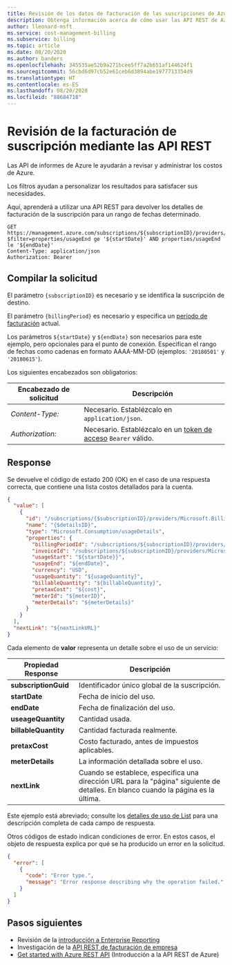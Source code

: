 ```yaml
---
title: Revisión de los datos de facturación de las suscripciones de Azure con la API REST
description: Obtenga información acerca de cómo usar las API REST de Azure para revisar los detalles de facturación de la suscripción. Puede usar filtros para facilitar la personalización de los resultados.
author: lleonard-msft
ms.service: cost-management-billing
ms.subservice: billing
ms.topic: article
ms.date: 08/20/2020
ms.author: banders
ms.openlocfilehash: 345535ae52b9a271bcee5ff7a2b651af144624f1
ms.sourcegitcommit: 56cbd6d97cb52e61ceb6d3894abe1977713354d9
ms.translationtype: HT
ms.contentlocale: es-ES
ms.lasthandoff: 08/20/2020
ms.locfileid: "88684718"
---
```

# <a name="review-subscription-billing-using-rest-apis"></a>Revisión de la facturación de suscripción mediante las API REST

Las API de informes de Azure le ayudarán a revisar y administrar los costos de Azure.

Los filtros ayudan a personalizar los resultados para satisfacer sus necesidades.

Aquí, aprenderá a utilizar una API REST para devolver los detalles de facturación de la suscripción para un rango de fechas determinado.

``` http
GET https://management.azure.com/subscriptions/${subscriptionID}/providers/Microsoft.Billing/billingPeriods/${billingPeriod}/providers/Microsoft.Consumption/usageDetails?$filter=properties/usageEnd ge '${startDate}' AND properties/usageEnd le '${endDate}'
Content-Type: application/json
Authorization: Bearer
```

## <a name="build-the-request"></a>Compilar la solicitud

El parámetro `{subscriptionID}` es necesario y se identifica la suscripción de destino.

El parámetro `{billingPeriod}` es necesario y especifica un [período de facturación](https://docs.microsoft.com/rest/api/billing/enterprise/billing-enterprise-api-billing-periods) actual.

Los parámetros `${startDate}` y `${endDate}` son necesarios para este ejemplo, pero opcionales para el punto de conexión. Especifican el rango de fechas como cadenas en formato AAAA-MM-DD (ejemplos: `'20180501'` y `'20180615'`).

Los siguientes encabezados son obligatorios:

|Encabezado de solicitud|Descripción|
|--------------------|-----------------|
|*Content-Type:*|Necesario. Establézcalo en `application/json`.|
|*Authorization:*|Necesario. Establézcalo en un [token de acceso](https://docs.microsoft.com/rest/api/azure/#authorization-code-grant-interactive-clients) `Bearer` válido. |

## <a name="response"></a>Response

Se devuelve el código de estado 200 (OK) en el caso de una respuesta correcta, que contiene una lista costos detallados para la cuenta.

``` json
{
  "value": [
    {
      "id": "/subscriptions/{$subscriptionID}/providers/Microsoft.Billing/billingPeriods/201702/providers/Microsoft.Consumption/usageDetails/{$detailsID}",
      "name": "{$detailsID}",
      "type": "Microsoft.Consumption/usageDetails",
      "properties": {
        "billingPeriodId": "/subscriptions/${subscriptionID}/providers/Microsoft.Billing/billingPeriods/${billingPeriod}",
        "invoiceId": "/subscriptions/${subscriptionID}/providers/Microsoft.Billing/invoices/${invoiceID}",
        "usageStart": "${startDate}}",
        "usageEnd": "${endDate}",
        "currency": "USD",
        "usageQuantity": "${usageQuantity}",
        "billableQuantity": "${billableQuantity}",
        "pretaxCost": "${cost}",
        "meterId": "${meterID}",
        "meterDetails": "${meterDetails}"
      }
    }
  ],
  "nextLink": "${nextLinkURL}"
}
```

Cada elemento de **valor** representa un detalle sobre el uso de un servicio:

|Propiedad Response|Descripción|
|----------------|----------|
|**subscriptionGuid** | Identificador único global de la suscripción. |
|**startDate** | Fecha de inicio del uso. |
|**endDate** | Fecha de finalización del uso. |
|**useageQuantity** | Cantidad usada. |
|**billableQuantity** | Cantidad facturada realmente. |
|**pretaxCost** | Costo facturado, antes de impuestos aplicables. |
|**meterDetails** | La información detallada sobre el uso. |
|**nextLink**| Cuando se establece, especifica una dirección URL para la "página" siguiente de detalles. En blanco cuando la página es la última. |

Este ejemplo está abreviado; consulte los [detalles de uso de List](https://docs.microsoft.com/rest/api/consumption/usagedetails/list#usagedetailslistforbillingperiod-legacy) para una descripción completa de cada campo de respuesta.

Otros códigos de estado indican condiciones de error. En estos casos, el objeto de respuesta explica por qué se ha producido un error en la solicitud.

``` json
{
  "error": [
    {
      "code": "Error type.",
      "message": "Error response describing why the operation failed."
    }
  ]
}
```

## <a name="next-steps"></a>Pasos siguientes
- Revisión de la [introducción a Enterprise Reporting](https://docs.microsoft.com/azure/billing/billing-enterprise-api)
- Investigación de la [API REST de facturación de empresa](https://docs.microsoft.com/rest/api/billing/)
- [Get started with Azure REST API](https://docs.microsoft.com/rest/api/azure/) (Introducción a la API REST de Azure)
